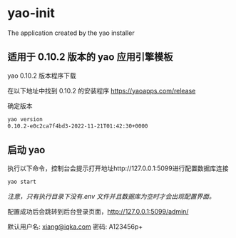 # yao-init

The application created by the yao installer

## 适用于 0.10.2 版本的 yao 应用引擎模板

yao 0.10.2 版本程序下载

在以下地址中找到 0.10.2 的安装程序
https://yaoapps.com/release

确定版本

```sh
yao version
0.10.2-e0c2ca7f4bd3-2022-11-21T01:42:30+0000
```

## 启动 yao

执行以下命令，控制台会提示打开地址http://127.0.0.1:5099进行配置数据库连接

```sh
yao start
```

_注意，只有执行目录下没有.env 文件并且数据库为空时才会出现配置界面。_

配置成功后会跳转到后台登录页面，http://127.0.0.1:5099/admin/

默认用户名:
xiang@iqka.com
密码:
A123456p+
